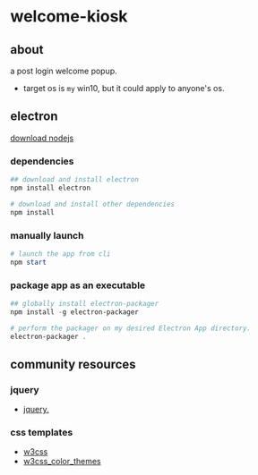 # welcome-kiosk

## about

a post login welcome popup.
* target os is ```my``` win10, but it could apply to anyone's os.

## electron

[download nodejs]( https://nodejs.org )

### dependencies
```ps1
## download and install electron
npm install electron

# download and install other dependencies
npm install
```

### manually launch
```ps1
# launch the app from cli
npm start
```

### package app as an executable
```ps1
## globally install electron-packager
npm install -g electron-packager

# perform the packager on my desired Electron App directory.
electron-packager .
```

## community resources

### jquery
* [jquery.](https://jquery.com/)
### css templates

* [w3css]( https://www.w3schools.com/w3css/w3css_downloads.asp )
* [w3css_color_themes]( https://www.w3schools.com/w3css/w3css_color_themes.asp )